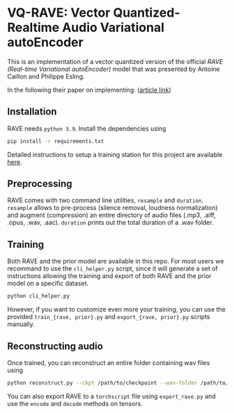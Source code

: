 # VQ-RAVE: Vector Quantized-Realtime Audio Variational autoEncoder

This is an implementation of a vector quantized version of the official _RAVE (Real-time Variational autoEncoder)_ model that was presented by Antoine Caillon and Philippe Esling. 

In the following their paper on implementing: ([article link](https://arxiv.org/abs/2111.05011))

## Installation

RAVE needs `python 3.9`. Install the dependencies using

```bash
pip install -r requirements.txt
```

Detailed instructions to setup a training station for this project are available [here](docs/training_setup.md).

## Preprocessing

RAVE comes with two command line utilities, `resample` and `duration`. `resample` allows to pre-process (silence removal, loudness normalization) and augment (compression) an entire directory of audio files (.mp3, .aiff, .opus, .wav, .aac). `duration` prints out the total duration of a .wav folder.

## Training

Both RAVE and the prior model are available in this repo. For most users we recommand to use the `cli_helper.py` script, since it will generate a set of instructions allowing the training and export of both RAVE and the prior model on a specific dataset.

```bash
python cli_helper.py
```

However, if you want to customize even more your training, you can use the provided `train_{rave, prior}.py` and `export_{rave, prior}.py` scripts manually.

## Reconstructing audio

Once trained, you can reconstruct an entire folder containing wav files using

```bash
python reconstruct.py --ckpt /path/to/checkpoint --wav-folder /path/to/wav/folder
```

You can also export RAVE to a `torchscript` file using `export_rave.py` and use the `encode` and `decode` methods on tensors.

